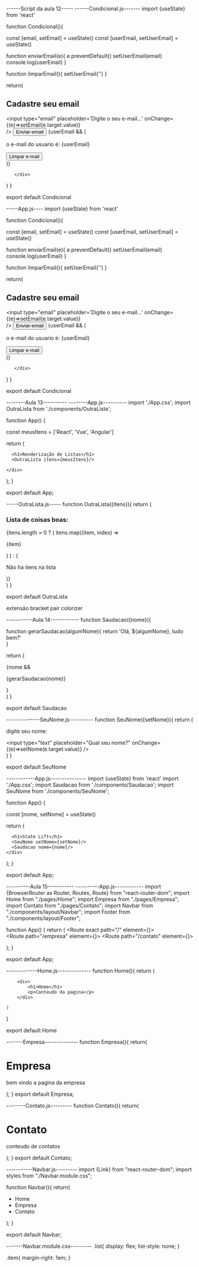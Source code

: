 ------Script da aula 12-----
------Condicional.js-------
import {useState} from 'react'

function Condicional(){

   const [email, setEmail] = useState()
   const [userEmail, setUserEmail] = useState()


   function enviarEmail(e){
     e.preventDefault()
     setUserEmail(email)
     console.log(userEmail)
   }

   function limparEmail(){
    setUserEmail('')
  }

   return(
       <div>
          <h2>Cadastre seu email</h2>
          <form>
              <input 
                type="email" 
                placeholder='Digite o seu e-mail...'
                onChange={(e)=>setEmail(e.target.value)}      
              />
              <button type='submit' onClick={enviarEmail}>Enviar-email</button>
              {userEmail && (
                <div>
                  <p>o e-mail do usuario é: {userEmail}</p>
                  <button onClick={limparEmail}>Limpar e-mail</button>
                </div>
              )}
          </form>
          
       </div>
   ) 
}

export default Condicional



-----App.js----
import {useState} from 'react'

function Condicional(){

   const [email, setEmail] = useState()
   const [userEmail, setUserEmail] = useState()


   function enviarEmail(e){
     e.preventDefault()
     setUserEmail(email)
     console.log(userEmail)
   }

   function limparEmail(){
    setUserEmail('')
  }

   return(
       <div>
          <h2>Cadastre seu email</h2>
          <form>
              <input 
                type="email" 
                placeholder='Digite o seu e-mail...'
                onChange={(e)=>setEmail(e.target.value)}      
              />
              <button type='submit' onClick={enviarEmail}>Enviar-email</button>
              {userEmail && (
                <div>
                  <p>o e-mail do usuario é: {userEmail}</p>
                  <button onClick={limparEmail}>Limpar e-mail</button>
                </div>
              )}
          </form>
          
       </div>
   ) 
}

export default Condicional


--------Aula 13----------
--------App.js----------
import './App.css';
import OutraLista from './components/OutraLista';

function App() {
 
  const meusItens = ['React', 'Vue', 'Angular']

  return (
    <div className="App">
      
      <h1>Renderização de Listas</h1>
      <OutraLista itens={meusItens}/>
      
    </div>
  );
}

export default App;


-----OutraLista.js-----
function OutraLista({itens}){
   return (
       <div>
           <h3>Lista de coisas boas:</h3>
            {itens.length > 0 ? (
               itens.map((item, index) => <p key={index}>{item}</p>)
            ) : (
              <p>Não ha itens na lista</p>
            )} 
       </div>
   )
}

export default OutraLista

extensão bracket pair colorizer



-----------Aula 14------------
function Saudacao({nome}){

   function gerarSaudacao(algumNome){
      return 'Olá, ${algumNome}, tudo bem?'  
   }  

   return (
       <div>
           {nome && <p>{gerarSaudacao(nome)}</p>}
       </div>
   )
}

export default Saudacao

--------------SeuNome.js----------
function SeuNome({setNome}){
   return (
       <div>
          <p>digite seu nome:</p>
          <input 
            type="text" 
            placeholder="Qual seu nome?" 
            onChange={(e)=>setNome(e.target.value)}
          />
       </div>
   )
}

export default SeuNome


------------App.js---------------
import {useState} from 'react'
import './App.css';
import Saudacao from './components/Saudacao';
import SeuNome from './components/SeuNome';


function App() {
 
  const [nome, setNome] = useState()

  return (
    <div className="App">
      
      <h1>State Lift</h1>
      <SeuNome setNome={setNome}/>
      <Saudacao nome={nome}/>
    </div>
  );
}

export default App;


----------Aula 15-----------
----------App.js------------
import {BrowserRouter as Router, Routes, Route} from "react-router-dom";
import Home from "./pages/Home";
import Empresa from "./pages/Empresa";
import Contato from "./pages/Contato";
import Navbar from "./components/layout/Navbar";
import Footer from "./components/layout/Footer";


function App() {
  return (
    <Router>
        <Navbar/>
        <Routes>
            <Route exact path="/" element={<Home/>}></Route>                            
            <Route path="/empresa" element={<Empresa/>}></Route>
            <Route path="/contato" element={<Contato/>}></Route>
        </Routes>
        <Footer/>
    </Router>
  );
}

export default App;


-------------Home.js--------------
function Home(){
    return (
    
        <div>
            <h1>Home</h1>
            <p>Conteudo da pagina</p>
        </div>

    )
}

export default Home


-------Empresa--------------
function Empresa(){
    return(
       <div>
           <h1>Empresa</h1>
           <p>bem vindo a pagina da empresa</p>
       </div>
    );
}
export default Empresa;


--------Contato.js---------
function Contato(){
    return(
       <div>
           <h1>Contato</h1>
           <p>conteudo de contatos</p>
       </div>
    );
}
export default Contato;



-----------Navbar.js---------
import {Link} from "react-router-dom";
import styles from "./Navbar.module.css";

function Navbar(){
    return(
        <ul className={styles.list}>
          <li className={styles.item}>
            <Link to="/">Home</Link>
          </li>
          <li className={styles.item}>
            <Link to="/empresa">Empresa</Link>
          </li>
          <li className={styles.item}>
            <Link to="/contato">Contato</Link>
         </li>
       </ul>
    );
}

export default Navbar;




-------Navbar.module.css---------
.list{
    display: flex;
    list-style: none;
}

.item{
    margin-right: 1em;
}






